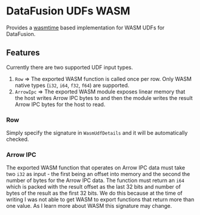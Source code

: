 # DataFusion UDFs WASM

Provides a [wasmtime](https://github.com/bytecodealliance/wasmtime) based implementation for WASM UDFs for DataFusion.

## Features

Currently there are two supported UDF input types.

1. `Row` => The exported WASM function is called once per row.  Only WASM native types (`i32`, `i64`, `f32`, `f64`) are supported.
2. `ArrowIpc` => The exported WASM module exposes linear memory that the host writes Arrow IPC bytes to and then the module writes the result Arrow IPC bytes for the host to read.

### Row

Simply specify the signature in `WasmUdfDetails` and it will be automatically checked.

### Arrow IPC

The exported WASM function that operates on Arrow IPC data must take two `i32` as input - the first being an offset into memory and the second the number of bytes for the Arrow IPC data.  The function must return an `i64` which is packed with the result offset as the last 32 bits and number of bytes of the result as the first 32 bits.  We do this because at the time of writing I was not able to get WASM to export functions that return more than one value. As I learn more about WASM this signature may change.


